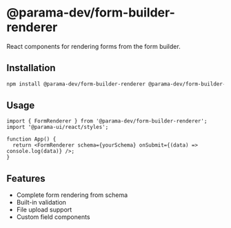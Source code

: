 # @parama-dev/form-builder-renderer

React components for rendering forms from the form builder.

## Installation

```bash
npm install @parama-dev/form-builder-renderer @parama-dev/form-builder-core @parama-dev/form-builder-types @parama-ui/react react react-dom
```

## Usage

```tsx
import { FormRenderer } from '@parama-dev/form-builder-renderer';
import '@parama-ui/react/styles';

function App() {
  return <FormRenderer schema={yourSchema} onSubmit={(data) => console.log(data)} />;
}
```

## Features

- Complete form rendering from schema
- Built-in validation
- File upload support
- Custom field components
